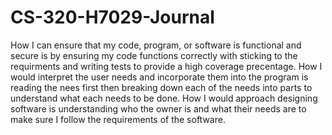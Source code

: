 # CS-320-H7029-Journal
How I can ensure that my code, program, or software is functional and secure is by ensuring my code functions correctly with sticking to the requirments and writing tests to provide a high coverage precentage.
How I would interpret the user needs and incorporate them into the program is reading the nees first then breaking down each of the needs into parts to understand what each needs to be done.
How I would approach designing software is understanding who the owner is and what their needs are to make sure I follow the requirements of the software.
